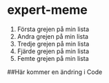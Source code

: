 # expert-meme
1. Första grejen på min lista
2. Andra grejen på min lista
3. Tredje grejen på min lista
4. Fjärde grejen på min lista
5. Femte grejen på min lista

##Här kommer en ändring i Code